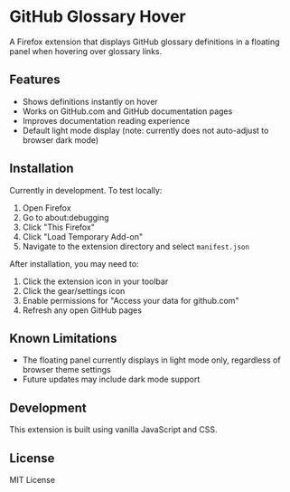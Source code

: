 # GitHub Glossary Hover

A Firefox extension that displays GitHub glossary definitions in a floating panel when hovering over glossary links.

## Features
- Shows definitions instantly on hover
- Works on GitHub.com and GitHub documentation pages
- Improves documentation reading experience
- Default light mode display (note: currently does not auto-adjust to browser dark mode)

## Installation
Currently in development. To test locally:
1. Open Firefox
2. Go to about:debugging
3. Click "This Firefox"
4. Click "Load Temporary Add-on"
5. Navigate to the extension directory and select `manifest.json`

After installation, you may need to:
1. Click the extension icon in your toolbar
2. Click the gear/settings icon
3. Enable permissions for "Access your data for github.com"
4. Refresh any open GitHub pages

## Known Limitations
- The floating panel currently displays in light mode only, regardless of browser theme settings
- Future updates may include dark mode support

## Development
This extension is built using vanilla JavaScript and CSS.

## License
MIT License
